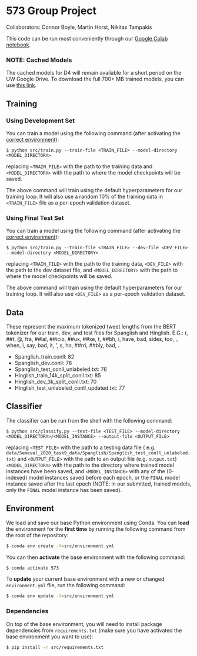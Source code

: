 # 573 Group Project
Collaborators: Connor Boyle, Martin Horst, Nikitas Tampakis


This code can be run most conveniently through our [Google Colab notebook](https://colab.research.google.com/drive/1Eg4e6SH6St-yCNQBHFqSjk5rKdCs841o?usp=sharing).

### NOTE: Cached Models

The cached models for D4 will remain available for a short period on the UW Google Drive. To download the full 700+ MB trained
models, you can use [this link](https://drive.google.com/drive/folders/1YQD_TNBHXNCf4sZT--a5eN3QG0lLOjql?usp=sharing).

## Training

### Using Development Set

You can train a model using the following command (after activating the [correct environment](#environment)):

```shell
$ python src/train.py --train-file <TRAIN_FILE> --model-directory <MODEL_DIRECTORY>
```

replacing `<TRAIN_FILE>` with the path to the training data and `<MODEL_DIRECTORY>` with the path to where the model
checkpoints will be saved.

The above command will train using the default hyperparameters for our training loop. It will also use a random 10% of
the training data in `<TRAIN_FILE>` file as a per-epoch validation dataset.

### Using Final Test Set

You can train a model using the following command (after activating the [correct environment](#environment)):

```shell
$ python src/train.py --train-file <TRAIN_FILE> --dev-file <DEV_FILE> --model-directory <MODEL_DIRECTORY>
```

replacing `<TRAIN_FILE>` with the path to the training data, `<DEV_FILE>` with the path to the dev dataset file, and
`<MODEL_DIRECTORY>` with the path to where the model checkpoints will be saved.

The above command will train using the default hyperparameters for our training loop. It will also use `<DEV_FILE>` as a
per-epoch validation dataset.

## Data

These represent the maximum tokenized tweet lengths from the BERT tokenizer
for our train, dev, and test files for Spanglish and Hinglish.
E.G.: r, ##t, @, fra, ##lal, ##icio, ##ux, ##xe, t, ##bh, i, have, bad, sides, too, ., when, i, say, bad, it, ', s, ho, ##rri, ##bly, bad, .

- Spanglish_train.conll: 82
- Spanglish_dev.conll: 78
- Spanglish_test_conll_unlabeled.txt: 76
- Hinglish_train_14k_split_conll.txt: 85
- Hinglish_dev_3k_split_conll.txt: 70
- Hinglish_test_unlabeled_conll_updated.txt: 77

## Classifier

The classifier can be run from the shell with the following command:

```shell
$ python src/classify.py --test-file <TEST_FILE> --model-directory <MODEL_DIRECTORY>/<MODEL_INSTANCE> --output-file <OUTPUT_FILE>
```

replacing `<TEST_FILE>` with the path to a testing data file (
e.g. `data/Semeval_2020_task9_data/Spanglish/Spanglish_test_conll_unlabeled.txt`)
and `<OUTPUT_FILE>` with the path to an output file (e.g. `output.txt`)
`<MODEL_DIRECTORY>` with the path to the directory where trained model instances have been saved, and `<MODEL_INSTANCE>`
with any of the (0-indexed) model instances saved before each epoch, or the `FINAL` model instance saved after the last
epoch (NOTE: in our submitted, trained models, only the `FINAL` model instance has been saved).

## Environment

We load and save our base Python environment using Conda. You can **load** the environment for the **first time** by
running the following command from the root of the repository:

```bash
$ conda env create -f=src/environment.yml
```

You can then **activate** the base environment with the following command:

```bash
$ conda activate 573
```

To **update** your current base environment with a new or changed `environment.yml`
file, run the following command:

```bash
$ conda env update -f=src/environment.yml
```

### Dependencies

On top of the base environment, you will need to install package dependencies from `requirements.txt`
(make sure you have activated the base environment you want to use):

```bash
$ pip install -r src/requirements.txt
```
